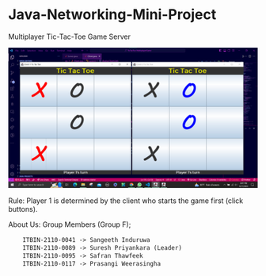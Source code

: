# Java-Networking-Mini-Project
Multiplayer Tic-Tac-Toe Game Server

![Screenshot](pic4.png)

Rule:
	Player 1 is determined by the client who starts the game first (click buttons).

About Us:
    Group Members (Group F);

        ITBIN-2110-0041 -> Sangeeth Induruwa
        ITBIN-2110-0089 -> Suresh Priyankara (Leader)
        ITBIN-2110-0095 -> Safran Thawfeek 
        ITBIN-2110-0117 -> Prasangi Weerasingha
